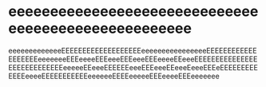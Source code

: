 # eeeeeeeeeeeeeeeeeeeeeeeeeeeeeeeeeeeeeeeeeeeeeeeeeeee
eeeeeeeeeeeeeEEEEEEEEEEEEEEEEEEEeeeeeeeeeeeeeeeeEEEEEEEEEEEEEEEEEEEeeeeeeeEEEeeeeEEEeeeEEEeeeEEEeeeeEEeeeEEEEEEEEEEEEEEEEEEEEEEEEEEEEeeeeeEEeeeEEEEEEeeeEEEeeeEEeeeEeeeEEEeEEEEEEEEEEEEEeeeeEEEEEEEEEEEeeeeeeEEEEeeeeeEEEeeeeEEEeeeeeee

